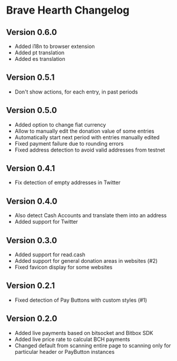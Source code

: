 Brave Hearth Changelog
======================

Version 0.6.0
-------------

  * Added i18n to browser extension
  * Added pt translation
  * Added es translation

Version 0.5.1
-------------

  * Don't show actions, for each entry, in past periods

Version 0.5.0
-------------

  * Added option to change fiat currency
  * Allow to manually edit the donation value of some entries
  * Automatically start next period with entries manually edited
  * Fixed payment failure due to rounding errors
  * Fixed address detection to avoid valid addresses from testnet

Version 0.4.1
-------------

  * Fix detection of empty addresses in Twitter

Version 0.4.0
-------------

  * Also detect Cash Accounts and translate them into an address
  * Added support for Twitter

Version 0.3.0
-------------

  * Added support for read.cash
  * Added support for general donation areas in websites (#2)
  * Fixed favicon display for some websites

Version 0.2.1
-------------

  * Fixed detection of Pay Buttons with custom styles (#1)

Version 0.2.0
-------------

  * Added live payments based on bitsocket and Bitbox SDK
  * Added live price rate to calculat BCH payments
  * Changed default from scanning entire page to scanning only for particular
    header or PayButton instances

